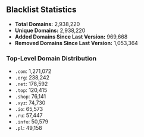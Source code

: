 ## Blacklist Statistics

- **Total Domains:** 2,938,220
- **Unique Domains:** 2,938,220
- **Added Domains Since Last Version:** 969,668
- **Removed Domains Since Last Version:** 1,053,364

### Top-Level Domain Distribution

-  `.com`: 1,271,072
-  `.org`: 238,242
-  `.net`: 178,592
-  `.top`: 120,415
-  `.shop`: 76,141
-  `.xyz`: 74,730
-  `.io`: 65,573
-  `.ru`: 57,447
-  `.info`: 50,579
-  `.pl`: 49,158

